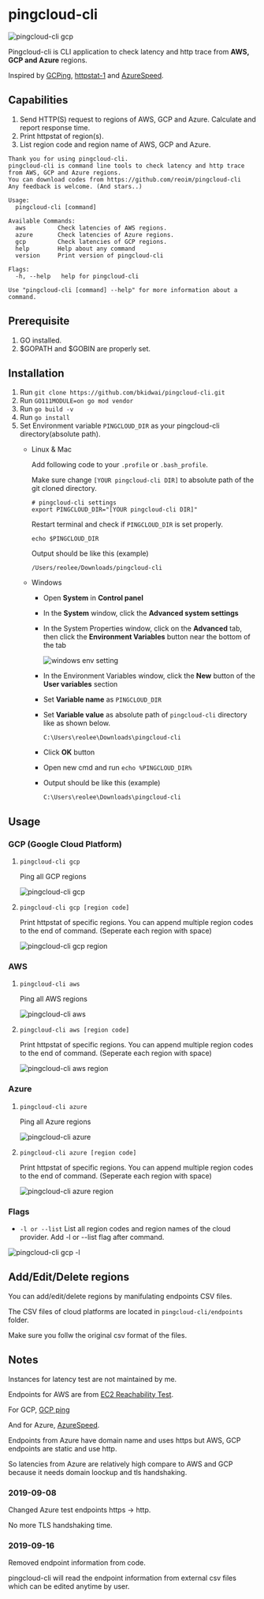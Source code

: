 # pingcloud-cli
![pingcloud-cli gcp](/assets/images/gcp-all.png)

Pingcloud-cli is CLI application to check latency and http trace from **AWS, GCP and Azure** regions.


Inspired by [GCPing](https://github.com/GoogleCloudPlatform/gcping), [httpstat-1](https://github.com/reoim/httpstat-1) and [AzureSpeed](https://github.com/blrchen/AzureSpeed).


## Capabilities

1.  Send HTTP(S) request to regions of AWS, GCP and Azure. Calculate and report response time.
2.  Print httpstat of region(s).
3.  List region code and region name of AWS, GCP and Azure.


```
Thank you for using pingcloud-cli.
pingcloud-cli is command line tools to check latency and http trace from AWS, GCP and Azure regions.
You can download codes from https://github.com/reoim/pingcloud-cli
Any feedback is welcome. (And stars..)

Usage:
  pingcloud-cli [command]

Available Commands:
  aws         Check latencies of AWS regions.
  azure       Check latencies of Azure regions.
  gcp         Check latencies of GCP regions.
  help        Help about any command
  version     Print version of pingcloud-cli

Flags:
  -h, --help   help for pingcloud-cli

Use "pingcloud-cli [command] --help" for more information about a command.
```

## Prerequisite
1.  GO installed.
2.  $GOPATH and $GOBIN are properly set.



## Installation
1.  Run `git clone https://github.com/bkidwai/pingcloud-cli.git`
2.  Run `GO111MODULE=on go mod vendor`
3.  Run `go build -v`
4.  Run `go install`
5.  Set Environment variable `PINGCLOUD_DIR` as your pingcloud-cli directory(absolute path). 
    * Linux & Mac
    
      Add following code to your `.profile` or `.bash_profile`. 
      
      Make sure change `[YOUR pingcloud-cli DIR]` to absolute path of the git cloned directory.
      ```
      # pingcloud-cli settings
      export PINGCLOUD_DIR="[YOUR pingcloud-cli DIR]"
      ```
      Restart terminal and check if `PINGCLOUD_DIR` is set properly.
      ```
      echo $PINGCLOUD_DIR
      ```
      Output should be like this (example)
      ```
      /Users/reolee/Downloads/pingcloud-cli
      ```
    * Windows

      * Open **System** in **Control panel**
      * In the **System** window, click the **Advanced system settings** 
      * In the System Properties window, click on the **Advanced** tab, then click the **Environment Variables** button near the bottom of the tab

        ![windows env setting](/assets/images/winenv.jpg)
      * In the Environment Variables window, click the **New** button of the **User variables** section
      * Set **Variable name** as `PINGCLOUD_DIR`
      * Set **Variable value** as absolute path of `pingcloud-cli` directory like as shown below.
        ```
        C:\Users\reolee\Downloads\pingcloud-cli
        ```
      * Click **OK** button
      * Open new cmd and run `echo %PINGCLOUD_DIR%`
      * Output should be like this (example)
        ```
        C:\Users\reolee\Downloads\pingcloud-cli
        ```


## Usage
### GCP (Google Cloud Platform)
1.  `pingcloud-cli gcp`

    Ping all GCP regions

    ![pingcloud-cli gcp](/assets/images/gcp.png)
2.  `pingcloud-cli gcp [region code]`

    Print httpstat of specific regions. You can append multiple region codes to the end of command. (Seperate each region with space)

    ![pingcloud-cli gcp region](/assets/images/gcp-region.png)
 

### AWS
1.  `pingcloud-cli aws`

    Ping all AWS regions

    ![pingcloud-cli aws](/assets/images/aws.png)
2.  `pingcloud-cli aws [region code]`

    Print httpstat of specific regions. You can append multiple region codes to the end of command. (Seperate each region with space)

    ![pingcloud-cli aws region](/assets/images/aws-region.png)

### Azure
1.  `pingcloud-cli azure`

    Ping all Azure regions

    ![pingcloud-cli azure](/assets/images/azure.png)
2.  `pingcloud-cli azure [region code]`

    Print httpstat of specific regions. You can append multiple region codes to the end of command. (Seperate each region with space)

    ![pingcloud-cli azure region](/assets/images/azure-region.png)

### Flags
* `-l or --list`
List all region codes and region names of the cloud provider. Add -l or --list flag after command.

![pingcloud-cli gcp -l](/assets/images/gcp-list.png) 

## Add/Edit/Delete regions
You can add/edit/delete regions by manifulating endpoints CSV files.

The CSV files of cloud platforms are located in `pingcloud-cli/endpoints` folder.

Make sure you follw the original csv format of the files.


## Notes
Instances for latency test are not maintained by me. 

Endpoints for AWS are from [EC2 Reachability Test](http://ec2-reachability.amazonaws.com/).

For GCP, [GCP ping](http://www.gcping.com/)

And for Azure, [AzureSpeed](https://github.com/blrchen/AzureSpeed).

Endpoints from Azure have domain name and uses https but AWS, GCP endpoints are static and use http. 

So latencies from Azure are relatively high compare to AWS and GCP because it needs domain loockup and tls handshaking.

### 2019-09-08
Changed Azure test endpoints https -> http.

No more TLS handshaking time.

### 2019-09-16
Removed endpoint information from code.

pingcloud-cli will read the endpoint information from external csv files which can be edited anytime by user.
